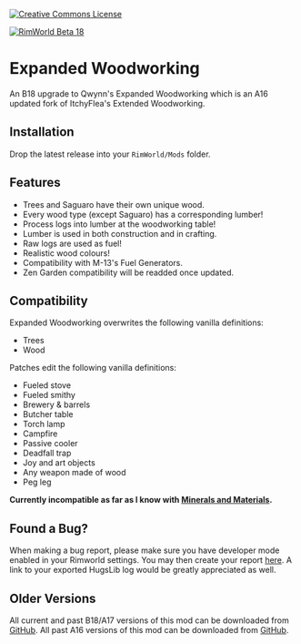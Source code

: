 [![Creative Commons License](https://i.creativecommons.org/l/by-nc-sa/4.0/80x15.png)](https://creativecommons.org/licenses/by-nc-sa/4.0/)

[![RimWorld Beta 18](https://img.shields.io/badge/RimWorld-Beta_18-brightgreen.svg)](http://rimworldgame.com/)

# Expanded Woodworking
An B18 upgrade to Qwynn's Expanded Woodworking which is an A16 updated fork of ItchyFlea's Extended Woodworking.

## Installation
Drop the latest release into your `RimWorld/Mods` folder.

## Features
- Trees and Saguaro have their own unique wood.
- Every wood type (except Saguaro) has a corresponding lumber!
- Process logs into lumber at the woodworking table!
- Lumber is used in both construction and in crafting.
- Raw logs are used as fuel!
- Realistic wood colours!
- Compatibility with M-13's Fuel Generators.
- Zen Garden compatibility will be readded once updated.

## Compatibility
Expanded Woodworking overwrites the following vanilla definitions:

- Trees
- Wood

Patches edit the following vanilla definitions:

- Fueled stove
- Fueled smithy
- Brewery & barrels
- Butcher table
- Torch lamp
- Campfire
- Passive cooler
- Deadfall trap
- Joy and art objects
- Any weapon made of wood
- Peg leg

**Currently incompatible as far as I know with [Minerals and Materials](https://steamcommunity.com/sharedfiles/filedetails/?id=728233992).**

## Found a Bug?
When making a bug report, please make sure you have developer mode enabled in your Rimworld settings. You may then create your report [here](https://github.com/Adventurer13/ExpandedWoodworking/issues). A link to your exported HugsLib log would be greatly appreciated as well.

## Older Versions
All current and past B18/A17 versions of this mod can be downloaded from [GitHub](https://github.com/Adventurer13/ExpandedWoodworking/releases).
All past A16 versions of this mod can be downloaded from [GitHub](https://github.com/Qwynn/ExpandedWoodworking/releases).
